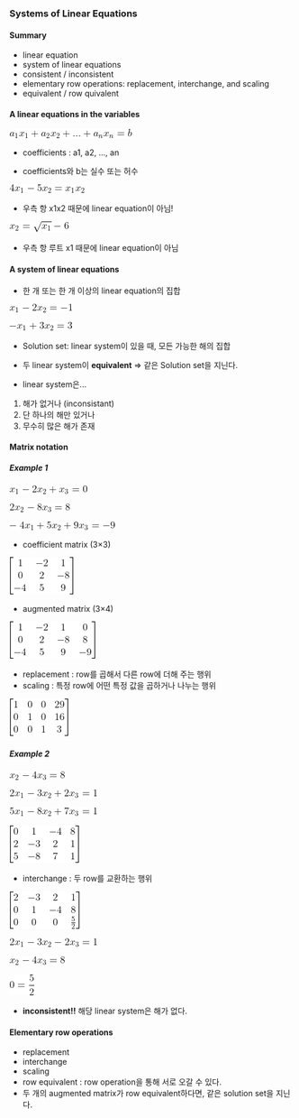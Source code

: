 ### Systems of Linear Equations

#### Summary

* linear equation
* system of linear equations
* consistent / inconsistent
* elementary row  operations: replacement, interchange, and scaling
* equivalent / row quivalent



#### A linear equations in the variables

![images_1](./images/1-1-01.gif)

* coefficients : a1, a2, ..., an

* coefficients와 b는 실수 또는 허수

![images_2](./images/1-1-02.gif)

* 우측 항 x1x2 때문에 linear equation이 아님!

![images_3](./images/1-1-03.gif)

* 우측 항 루트 x1 때문에 linear equation이 아님



#### A system of linear equations

* 한 개 또는 한 개 이상의 linear equation의 집합

![images_2](./images/1-1-04.gif)

![images_2](./images/1-1-05.gif)

* Solution set: linear system이 있을 때, 모든 가능한 해의 집합

* 두 linear system이 **equivalent** => 같은 Solution set을 지닌다.



* linear system은...

1. 해가 없거나 (inconsistant)
2. 단 하나의 해만 있거나
3. 무수히 많은 해가 존재



#### Matrix notation

##### Example 1

![images_6](./images/1-1-06.gif)

![images_7](./images/1-1-07.gif)

![images_8](./images/1-1-08.gif)



* coefficient matrix (3×3)

![images_9](./images/1-1-09.gif)



* augmented matrix (3×4)

![images_10](./images/1-1-10.gif)



* replacement : row를 곱해서 다른 row에 더해 주는 행위
* scaling : 특정 row에 어떤 특정 값을 곱하거나 나누는 행위

![images_11](./images/1-1-11.gif)



##### Example 2

![images_12](./images/1-1-12.gif)

![images_13](./images/1-1-13.gif)

![images_14](./images/1-1-14.gif)

![images_15](./images/1-1-15.gif)



* interchange : 두 row를 교환하는 행위

![images_16](./images/1-1-16.gif)


![images_17](./images/1-1-17.gif)

![images_18](./images/1-1-18.gif)

![images_19](./images/1-1-19.gif)

* **inconsistent!!** 해당 linear system은 해가 없다.



#### Elementary row operations

* replacement
* interchange
* scaling
* row equivalent : row operation을 통해 서로 오갈 수 있다.
* 두 개의 augmented matrix가 row equivalent하다면, 같은 solution set을 지닌다.